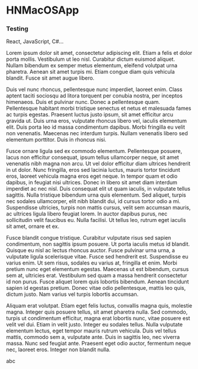 # HNMacOSApp

### Testing
React, JavaScript, C#...

Lorem ipsum dolor sit amet, consectetur adipiscing elit. Etiam a felis et dolor porta mollis. Vestibulum ut leo nisl. Curabitur dictum euismod aliquet. Nullam bibendum ex semper metus elementum, eleifend volutpat urna pharetra. Aenean sit amet turpis mi. Etiam congue diam quis vehicula blandit. Fusce sit amet augue libero.

Duis vel nunc rhoncus, pellentesque nunc imperdiet, laoreet enim. Class aptent taciti sociosqu ad litora torquent per conubia nostra, per inceptos himenaeos. Duis et pulvinar nunc. Donec a pellentesque quam. Pellentesque habitant morbi tristique senectus et netus et malesuada fames ac turpis egestas. Praesent luctus justo ipsum, sit amet efficitur arcu gravida ut. Duis urna eros, vulputate rhoncus libero vel, iaculis elementum elit. Duis porta leo id massa condimentum dapibus. Morbi fringilla eu velit non venenatis. Maecenas nec interdum turpis. Nullam venenatis libero sed elementum porttitor. Duis in rhoncus nisi.

Fusce ornare ligula sed ex commodo elementum. Pellentesque posuere, lacus non efficitur consequat, ipsum tellus ullamcorper neque, sit amet venenatis nibh magna non arcu. Ut vel dolor efficitur diam ultrices hendrerit in ut dolor. Nunc fringilla, eros sed lacinia luctus, mauris tortor tincidunt eros, laoreet vehicula magna eros eget neque. In tempor quam et odio dapibus, in feugiat nisi ultrices. Donec in libero sit amet diam interdum imperdiet ac nec nisl. Duis consequat elit ut quam iaculis, in vulputate tellus sagittis. Nulla tristique bibendum urna quis elementum. Sed aliquet, turpis nec sodales ullamcorper, elit nibh blandit dui, id cursus tortor odio a mi. Suspendisse ultricies, turpis non mattis cursus, velit sem accumsan mauris, ac ultrices ligula libero feugiat lorem. In auctor dapibus purus, nec sollicitudin velit faucibus eu. Nulla facilisi. Ut tellus leo, rutrum eget iaculis sit amet, ornare et ex.

Fusce blandit congue tristique. Curabitur vulputate risus sed sapien condimentum, non sagittis ipsum posuere. Ut porta iaculis metus id blandit. Quisque eu nisl ac lectus rhoncus auctor. Fusce pulvinar urna urna, a vulputate ligula scelerisque vitae. Fusce sed hendrerit est. Suspendisse eu varius enim. Ut sem risus, sodales eu varius at, fringilla et enim. Morbi pretium nunc eget elementum egestas. Maecenas ut est bibendum, cursus sem at, ultricies erat. Vestibulum sed quam a massa hendrerit consectetur id non purus. Fusce aliquet lorem quis lobortis bibendum. Aenean tincidunt sapien id egestas pretium. Donec vitae odio pellentesque, mattis leo quis, dictum justo. Nam varius vel turpis lobortis accumsan.

Aliquam erat volutpat. Etiam eget felis luctus, convallis magna quis, molestie magna. Integer quis posuere tellus, sit amet pharetra nulla. Sed commodo, turpis ut condimentum efficitur, magna erat lobortis nunc, vitae posuere est velit vel dui. Etiam in velit justo. Integer eu sodales tellus. Nulla vulputate elementum lectus, eget tempor mauris rutrum vehicula. Duis vel tellus mattis, commodo sem a, vulputate ante. Duis in sagittis leo, nec viverra massa. Nunc sed feugiat ante. Praesent eget odio auctor, fermentum neque nec, laoreet eros. Integer non blandit nulla.

abc
